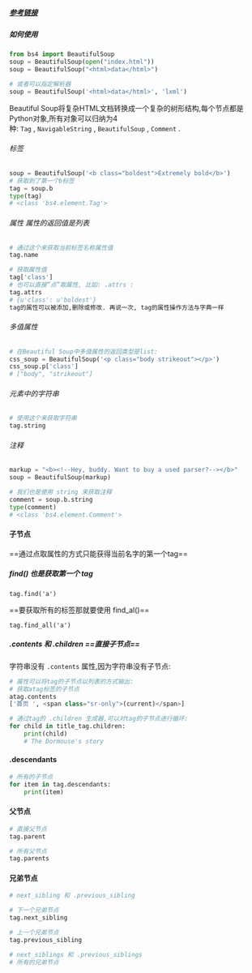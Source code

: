 ##### [参考链接](https://www.crummy.com/software/BeautifulSoup/bs4/doc/index.zh.html)

##### 如何使用

```python
from bs4 import BeautifulSoup
soup = BeautifulSoup(open("index.html"))
soup = BeautifulSoup("<html>data</html>")

# 或者可以指定解析器
soup = BeautifulSoup('<html>data</html>', 'lxml')
```

Beautiful Soup将复杂HTML文档转换成一个复杂的树形结构,每个节点都是Python对象,所有对象可以归纳为4种: `Tag` , `NavigableString` , `BeautifulSoup` , `Comment` . 

###### 标签


```python
soup = BeautifulSoup('<b class="boldest">Extremely bold</b>')
# 获取到了第一个b标签
tag = soup.b
type(tag)
# <class 'bs4.element.Tag'>
```

###### 属性 属性的返回值是列表

```python
# 通过这个来获取当前标签名称属性值
tag.name

# 获取属性值
tag['class']
# 也可以直接”点”取属性, 比如: .attrs :
tag.attrs
# {u'class': u'boldest'}
tag的属性可以被添加,删除或修改. 再说一次, tag的属性操作方法与字典一样
```

###### 多值属性

```python
# 在Beautiful Soup中多值属性的返回类型是list:
css_soup = BeautifulSoup('<p class="body strikeout"></p>')
css_soup.p['class']
# ["body", "strikeout"]
```

###### 元素中的字符串

```python
# 使用这个来获取字符串
tag.string
```

###### 注释

```python
markup = "<b><!--Hey, buddy. Want to buy a used parser?--></b>"
soup = BeautifulSoup(markup)

# 我们也是使用 string 来获取注释
comment = soup.b.string
type(comment)
# <class 'bs4.element.Comment'>
```



#### 子节点

==通过点取属性的方式只能获得当前名字的第一个tag==

##### find() 也是获取第一个 tag 

`tag.find('a')`

==要获取所有的标签那就要使用 find_al()==

`tag.find_all('a')`

##### .contents 和 .children  ==直接子节点==

字符串没有 `.contents` 属性,因为字符串没有子节点: 

```python
# 属性可以将tag的子节点以列表的方式输出:
# 获取atag标签的子节点
atag.contents
['首页 ', <span class="sr-only">(current)</span>]
```

```python
# 通过tag的 .children 生成器,可以对tag的子节点进行循环:
for child in title_tag.children:
    print(child)
    # The Dormouse's story
```

#### .descendants

```python
# 所有的子节点
for item in tag.descendants:
    print(item)
```



#### 父节点

```python
# 直接父节点
tag.parent

# 所有父节点
tag.parents
```

#### 兄弟节点

```python
# next_sibling 和 .previous_sibling

# 下一个兄弟节点
tag.next_sibling

# 上一个兄弟节点
tag.previous_sibling

# next_siblings 和 .previous_siblings
# 所有的兄弟节点
```

